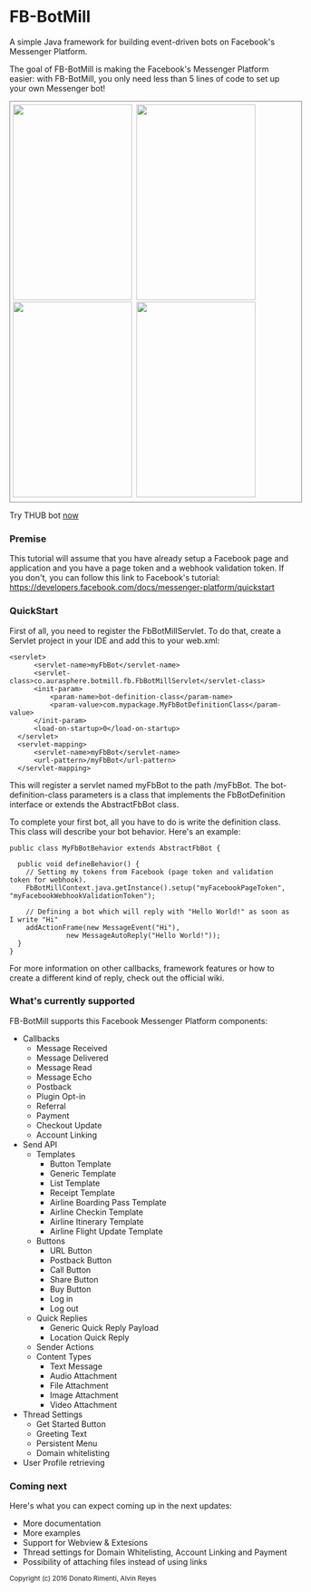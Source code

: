 # FB-BotMill
A simple Java framework for building event-driven bots on Facebook's Messenger Platform.

The goal of FB-BotMill is making the Facebook's Messenger Platform easier: with FB-BotMill, you only need less than 5 lines of code to set up your own Messenger bot! 

<div>
<div style="text-align:centered; width:100%;padding:5px; border:1px solid gray;">
<img src="https://dl.dropboxusercontent.com/u/1737239/botmill/thub_main.jpg" height="345" width="210" />&nbsp;
<img src="https://dl.dropboxusercontent.com/u/1737239/botmill/hi_textjpg.jpg" height="345" width="210" />&nbsp;
<img src="https://dl.dropboxusercontent.com/u/1737239/botmill/list_thub.PNG" height="345" width="210" />&nbsp;
<img src="https://dl.dropboxusercontent.com/u/1737239/botmill/slider_thub.PNG" height="345" width="210" />&nbsp;
</div>
</div>

Try THUB bot [now](http://technowebhub.com/fb_thub.html)

**<h3>Premise</h3>**

This tutorial will assume that you have already setup a Facebook page and application and you have a page token and a webhook validation token. If you don't, you can follow this link to Facebook's tutorial: https://developers.facebook.com/docs/messenger-platform/quickstart

**<h3>QuickStart</h3>**

First of all, you need to register the FbBotMillServlet. To do that, create a Servlet project in your IDE and add this to your web.xml:

    <servlet>
		  <servlet-name>myFbBot</servlet-name>
		  <servlet-class>co.aurasphere.botmill.fb.FbBotMillServlet</servlet-class>
		  <init-param>
			  <param-name>bot-definition-class</param-name>
			  <param-value>com.mypackage.MyFbBotDefinitionClass</param-value>
		  </init-param>
		  <load-on-startup>0</load-on-startup>
	  </servlet>
	  <servlet-mapping>
		  <servlet-name>myFbBot</servlet-name>
		  <url-pattern>/myFbBot</url-pattern>
	  </servlet-mapping>

This will register a servlet named myFbBot to the path /myFbBot. The bot-definition-class parameters is a class that implements the FbBotDefinition interface or extends the AbstractFbBot class.

To complete your first bot, all you have to do is write the definition class. This class will describe your bot behavior. Here's an example:

    public class MyFbBotBehavior extends AbstractFbBot {
 
      public void defineBehavior() {
     	// Setting my tokens from Facebook (page token and validation token for webhook).
		FbBotMillContext.java.getInstance().setup("myFacebookPageToken", "myFacebookWebhookValidationToken");

     	// Defining a bot which will reply with "Hello World!" as soon as I write "Hi"
	  	addActionFrame(new MessageEvent("Hi"),
				  new MessageAutoReply("Hello World!"));
      }
    }

For more information on other callbacks, framework features or how to create a different kind of reply, check out the official wiki.

**<h3>What's currently supported</h3>**

FB-BotMill supports this Facebook Messenger Platform components:

- Callbacks
	- Message Received
	- Message Delivered
	- Message Read
	- Message Echo
	- Postback
	- Plugin Opt-in
	- Referral
	- Payment
	- Checkout Update
	- Account Linking
- Send API
	- Templates
		- Button Template
		- Generic Template
		- List Template
		- Receipt Template
		- Airline Boarding Pass Template
		- Airline Checkin Template
		- Airline Itinerary Template
		- Airline Flight Update Template
	- Buttons
		- URL Button
		- Postback Button
		- Call Button
		- Share Button
		- Buy Button
		- Log in
		- Log out
	- Quick Replies
		- Generic Quick Reply Payload
		- Location Quick Reply
	- Sender Actions
	- Content Types
		- Text Message
		- Audio Attachment
		- File Attachment
		- Image Attachment
		- Video Attachment
- Thread Settings
	- Get Started Button
	- Greeting Text
	- Persistent Menu
	- Domain whitelisting
- User Profile retrieving
	
**<h3>Coming next</h3>**

Here's what you can expect coming up in the next updates:

- More documentation
- More examples
- Support for Webview & Extesions
- Thread settings for Domain Whitelisting, Account Linking and Payment
- Possibility of attaching files instead of using links


<sub>Copyright (c) 2016 Donato Rimenti, Alvin Reyes</sub>
